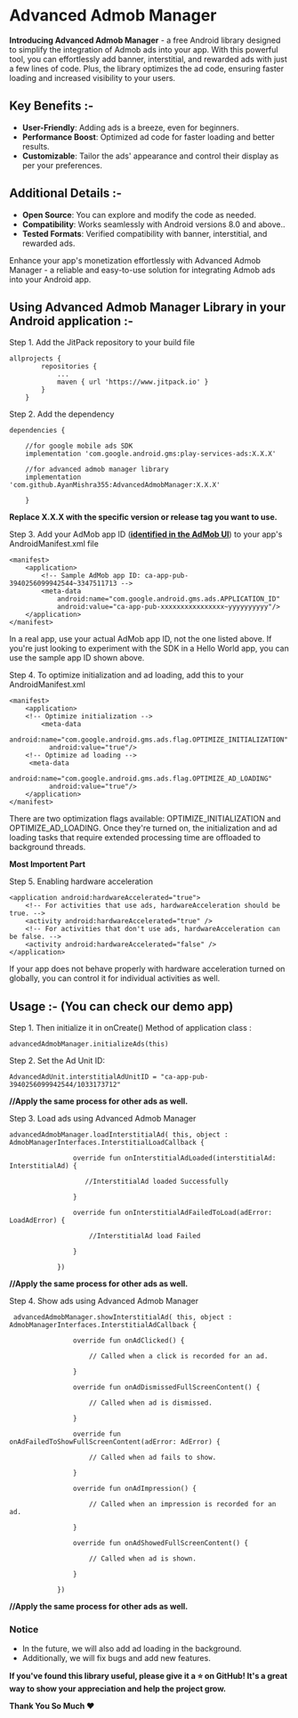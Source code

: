 
# Advanced Admob Manager

**Introducing Advanced Admob Manager** - a free Android library designed to simplify the integration of Admob ads into your app. With this powerful tool, you can effortlessly add banner, interstitial, and rewarded ads with just a few lines of code. Plus, the library optimizes the ad code, ensuring faster loading and increased visibility to your users.


## Key Benefits :- 

- **User-Friendly**: Adding ads is a breeze, even for beginners.
- **Performance Boost**: Optimized ad code for faster loading and better results.
- **Customizable**: Tailor the ads' appearance and control their display as per your preferences.


## Additional Details :-

- **Open Source**: You can explore and modify the code as needed.
- **Compatibility**: Works seamlessly with Android versions 8.0 and above..
- **Tested Formats**: Verified compatibility with banner, interstitial, and rewarded ads.

Enhance your app's monetization effortlessly with Advanced Admob Manager - a reliable and easy-to-use solution for integrating Admob ads into your Android app.


## Using Advanced Admob Manager Library in your Android application :-

Step 1. Add the JitPack repository to your build file

```
allprojects {
		repositories {
			...
			maven { url 'https://www.jitpack.io' }
		}
	}
```
Step 2. Add the dependency

```
dependencies {

    //for google mobile ads SDK 
    implementation 'com.google.android.gms:play-services-ads:X.X.X'

    //for advanced admob manager library
    implementation 'com.github.AyanMishra355:AdvancedAdmobManager:X.X.X'

	}
```

**Replace X.X.X with the specific version or release tag you want to use.**

Step 3. Add your AdMob app ID ([**identified in the AdMob UI**](https://support.google.com/admob/answer/7356431)) to your app's AndroidManifest.xml file

```
<manifest>
    <application>
        <!-- Sample AdMob app ID: ca-app-pub-3940256099942544~3347511713 -->
        <meta-data
            android:name="com.google.android.gms.ads.APPLICATION_ID"
            android:value="ca-app-pub-xxxxxxxxxxxxxxxx~yyyyyyyyyy"/>
    </application>
</manifest>
```
In a real app, use your actual AdMob app ID, not the one listed above. If you're just looking to experiment with the SDK in a Hello World app, you can use the sample app ID shown above.

Step 4. To optimize initialization and ad loading, add this to your AndroidManifest.xml

```
<manifest>
    <application>
	<!-- Optimize initialization -->
        <meta-data
          android:name="com.google.android.gms.ads.flag.OPTIMIZE_INITIALIZATION"
          android:value="true"/>
	<!-- Optimize ad loading -->
	 <meta-data
          android:name="com.google.android.gms.ads.flag.OPTIMIZE_AD_LOADING"
          android:value="true"/>
    </application>
</manifest>
```
There are two optimization flags available: OPTIMIZE_INITIALIZATION and OPTIMIZE_AD_LOADING. Once they're turned on, the initialization and ad loading tasks that require extended processing time are offloaded to background threads.

**Most Importent Part**

Step 5. Enabling hardware acceleration

```
<application android:hardwareAccelerated="true">
    <!-- For activities that use ads, hardwareAcceleration should be true. -->
    <activity android:hardwareAccelerated="true" />
    <!-- For activities that don't use ads, hardwareAcceleration can be false. -->
    <activity android:hardwareAccelerated="false" />
</application>
```
If your app does not behave properly with hardware acceleration turned on globally, you can control it for individual activities as well.

## Usage :- (You can check our demo app)

Step 1. Then initialize it in onCreate() Method of application class :

```
advancedAdmobManager.initializeAds(this)
```

Step 2. Set the Ad Unit ID:

```
AdvancedAdUnit.interstitialAdUnitID = "ca-app-pub-3940256099942544/1033173712"
```
**//Apply the same process for other ads as well.**

Step 3. Load ads using Advanced Admob Manager 

```
advancedAdmobManager.loadInterstitialAd( this, object : AdmobManagerInterfaces.InterstitialLoadCallback {

                override fun onInterstitialAdLoaded(interstitialAd: InterstitialAd) {

                   //InterstitialAd loaded Successfully

                }

                override fun onInterstitialAdFailedToLoad(adError: LoadAdError) {

                    //InterstitialAd load Failed

                }

            })

```

**//Apply the same process for other ads as well.**

Step 4. Show ads using Advanced Admob Manager

```
 advancedAdmobManager.showInterstitialAd( this, object : AdmobManagerInterfaces.InterstitialAdCallback {

                override fun onAdClicked() {

                    // Called when a click is recorded for an ad.
                    
                }

                override fun onAdDismissedFullScreenContent() {

                    // Called when ad is dismissed.
                    
                }

                override fun onAdFailedToShowFullScreenContent(adError: AdError) {

                    // Called when ad fails to show.

                }

                override fun onAdImpression() {

                    // Called when an impression is recorded for an ad.

                }

                override fun onAdShowedFullScreenContent() {

                    // Called when ad is shown.

                }

            })
```
**//Apply the same process for other ads as well.**

### Notice
* In the future, we will also add ad loading in the background.
* Additionally, we will fix bugs and add new features.

**If you've found this library useful, please give it a :star: on GitHub! It's a great way to show your appreciation and help the project grow.**

**Thank You So Much :heart:** 
